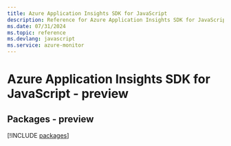 ```yaml
---
title: Azure Application Insights SDK for JavaScript
description: Reference for Azure Application Insights SDK for JavaScript
ms.date: 07/31/2024
ms.topic: reference
ms.devlang: javascript
ms.service: azure-monitor
---
```

# Azure Application Insights SDK for JavaScript - preview
## Packages - preview
[!INCLUDE [packages](application-insights-index.md)]